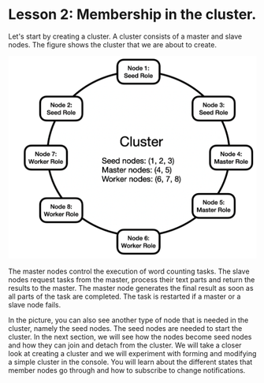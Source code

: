 # Lesson 2:  Membership in the cluster.

Let's start by creating a cluster. A cluster consists of a master and slave nodes. The figure shows the cluster that we are about to create.

![](images/8_2_1.png)

The master nodes control the execution of word counting tasks. The slave nodes request tasks from the master, process their text parts and return the results to the master. The master node generates the final result as soon as all parts of the task are completed. The task is restarted if a master or a slave node fails.

In the picture, you can also see another type of node that is needed in the cluster, namely the seed nodes. The seed nodes are needed to start the cluster. In the next section, we will see how the nodes become seed nodes and how they can join and detach from the cluster. We will take a closer look at creating a cluster and we will experiment with forming and modifying a simple cluster in the console. You will learn about the different states that member nodes go through and how to subscribe to change notifications.

